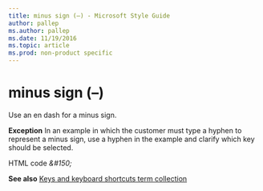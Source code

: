 ```yaml
---
title: minus sign (–) - Microsoft Style Guide
author: pallep
ms.author: pallep
ms.date: 11/19/2016
ms.topic: article
ms.prod: non-product specific
---
```


# minus sign (–)

Use an en dash for a minus sign.

**Exception** In
an example in which the customer must type a hyphen to represent a
minus sign, use a hyphen in the example and clarify which key
should be selected.

HTML code *&\#150;*

**See also** [Keys and keyboard shortcuts term collection](https://worldready.cloudapp.net/StyleGuide/minus%20sign%20\(-\))
